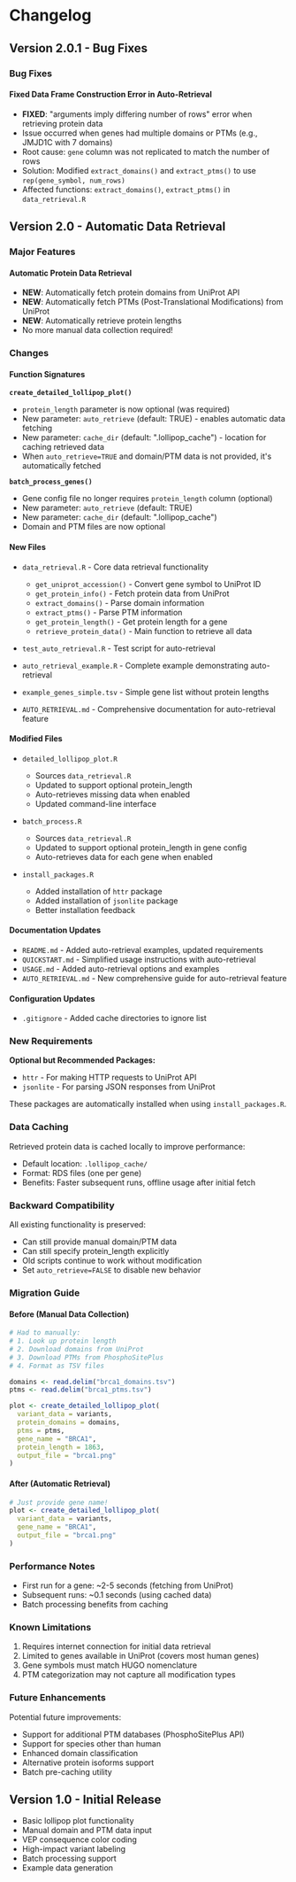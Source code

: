 # Changelog

## Version 2.0.1 - Bug Fixes

### Bug Fixes

#### Fixed Data Frame Construction Error in Auto-Retrieval
- **FIXED**: "arguments imply differing number of rows" error when retrieving protein data
- Issue occurred when genes had multiple domains or PTMs (e.g., JMJD1C with 7 domains)
- Root cause: `gene` column was not replicated to match the number of rows
- Solution: Modified `extract_domains()` and `extract_ptms()` to use `rep(gene_symbol, num_rows)`
- Affected functions: `extract_domains()`, `extract_ptms()` in `data_retrieval.R`

## Version 2.0 - Automatic Data Retrieval

### Major Features

#### Automatic Protein Data Retrieval
- **NEW**: Automatically fetch protein domains from UniProt API
- **NEW**: Automatically fetch PTMs (Post-Translational Modifications) from UniProt
- **NEW**: Automatically retrieve protein lengths
- No more manual data collection required!

### Changes

#### Function Signatures

**`create_detailed_lollipop_plot()`**
- `protein_length` parameter is now optional (was required)
- New parameter: `auto_retrieve` (default: TRUE) - enables automatic data fetching
- New parameter: `cache_dir` (default: ".lollipop_cache") - location for caching retrieved data
- When `auto_retrieve=TRUE` and domain/PTM data is not provided, it's automatically fetched

**`batch_process_genes()`**
- Gene config file no longer requires `protein_length` column (optional)
- New parameter: `auto_retrieve` (default: TRUE)
- New parameter: `cache_dir` (default: ".lollipop_cache")
- Domain and PTM files are now optional

#### New Files

- `data_retrieval.R` - Core data retrieval functionality
  - `get_uniprot_accession()` - Convert gene symbol to UniProt ID
  - `get_protein_info()` - Fetch protein data from UniProt
  - `extract_domains()` - Parse domain information
  - `extract_ptms()` - Parse PTM information
  - `get_protein_length()` - Get protein length for a gene
  - `retrieve_protein_data()` - Main function to retrieve all data

- `test_auto_retrieval.R` - Test script for auto-retrieval
- `auto_retrieval_example.R` - Complete example demonstrating auto-retrieval
- `example_genes_simple.tsv` - Simple gene list without protein lengths
- `AUTO_RETRIEVAL.md` - Comprehensive documentation for auto-retrieval feature

#### Modified Files

- `detailed_lollipop_plot.R`
  - Sources `data_retrieval.R`
  - Updated to support optional protein_length
  - Auto-retrieves missing data when enabled
  - Updated command-line interface

- `batch_process.R`
  - Sources `data_retrieval.R`
  - Updated to support optional protein_length in gene config
  - Auto-retrieves data for each gene when enabled

- `install_packages.R`
  - Added installation of `httr` package
  - Added installation of `jsonlite` package
  - Better installation feedback

#### Documentation Updates

- `README.md` - Added auto-retrieval examples, updated requirements
- `QUICKSTART.md` - Simplified usage instructions with auto-retrieval
- `USAGE.md` - Added auto-retrieval options and examples
- `AUTO_RETRIEVAL.md` - New comprehensive guide for auto-retrieval feature

#### Configuration Updates

- `.gitignore` - Added cache directories to ignore list

### New Requirements

**Optional but Recommended Packages:**
- `httr` - For making HTTP requests to UniProt API
- `jsonlite` - For parsing JSON responses from UniProt

These packages are automatically installed when using `install_packages.R`.

### Data Caching

Retrieved protein data is cached locally to improve performance:
- Default location: `.lollipop_cache/`
- Format: RDS files (one per gene)
- Benefits: Faster subsequent runs, offline usage after initial fetch

### Backward Compatibility

All existing functionality is preserved:
- Can still provide manual domain/PTM data
- Can still specify protein_length explicitly
- Old scripts continue to work without modification
- Set `auto_retrieve=FALSE` to disable new behavior

### Migration Guide

#### Before (Manual Data Collection)

```r
# Had to manually:
# 1. Look up protein length
# 2. Download domains from UniProt
# 3. Download PTMs from PhosphoSitePlus
# 4. Format as TSV files

domains <- read.delim("brca1_domains.tsv")
ptms <- read.delim("brca1_ptms.tsv")

plot <- create_detailed_lollipop_plot(
  variant_data = variants,
  protein_domains = domains,
  ptms = ptms,
  gene_name = "BRCA1",
  protein_length = 1863,
  output_file = "brca1.png"
)
```

#### After (Automatic Retrieval)

```r
# Just provide gene name!
plot <- create_detailed_lollipop_plot(
  variant_data = variants,
  gene_name = "BRCA1",
  output_file = "brca1.png"
)
```

### Performance Notes

- First run for a gene: ~2-5 seconds (fetching from UniProt)
- Subsequent runs: ~0.1 seconds (using cached data)
- Batch processing benefits from caching

### Known Limitations

1. Requires internet connection for initial data retrieval
2. Limited to genes available in UniProt (covers most human genes)
3. Gene symbols must match HUGO nomenclature
4. PTM categorization may not capture all modification types

### Future Enhancements

Potential future improvements:
- Support for additional PTM databases (PhosphoSitePlus API)
- Support for species other than human
- Enhanced domain classification
- Alternative protein isoforms support
- Batch pre-caching utility

## Version 1.0 - Initial Release

- Basic lollipop plot functionality
- Manual domain and PTM data input
- VEP consequence color coding
- High-impact variant labeling
- Batch processing support
- Example data generation
